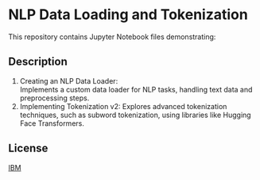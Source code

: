 # NLP Data Loading and Tokenization
This repository contains Jupyter Notebook files demonstrating:
## Description
1.  Creating an NLP Data Loader:  
    Implements a custom data loader for NLP tasks, handling text data and preprocessing steps.          
2.  Implementing Tokenization v2:
    Explores advanced tokenization techniques, such as subword tokenization, using libraries like Hugging Face Transformers.


## License

[IBM](https://www.coursera.org/learn/generative-ai-llm-architecture-data-preparation/)

